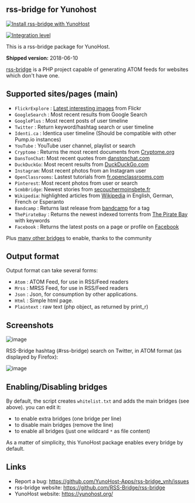 rss-bridge for Yunohost
------------------------
[![Install rss-bridge with YunoHost](https://install-app.yunohost.org/install-with-yunohost.png)](https://install-app.yunohost.org/?app=rss-bridge)

[![Integration level](https://dash.yunohost.org/integration/rss-bridge.svg)](https://ci-apps.yunohost.org/jenkins/job/rss-bridge%20%28Community%29/lastBuild/consoleFull)

This is a rss-bridge package for YunoHost.

**Shipped version:** 2018-06-10

[rss-bridge](https://github.com/RSS-Bridge/rss-bridge) is a PHP project capable of generating ATOM feeds for websites which don't have one.


## Supported sites/pages (main)


 * `FlickrExplore` : [Latest interesting images](http://www.flickr.com/explore) from Flickr
 * `GoogleSearch` : Most recent results from Google Search
 * `GooglePlus` : Most recent posts of user timeline
 * `Twitter` : Return keyword/hashtag search or user timeline
 * `Identi.ca` : Identica user timeline (Should be compatible with other Pump.io instances)
 * `YouTube` : YouTube user channel, playlist or search
 * `Cryptome` : Returns the most recent documents from [Cryptome.org](http://cryptome.org/)
 * `DansTonChat`: Most recent quotes from [danstonchat.com](http://danstonchat.com/)
 * `DuckDuckGo`: Most recent results from [DuckDuckGo.com](https://duckduckgo.com/)
 * `Instagram`: Most recent photos from an Instagram user
 * `OpenClassrooms`: Lastest tutorials from [fr.openclassrooms.com](http://fr.openclassrooms.com/)
 * `Pinterest`: Most recent photos from user or search
 * `ScmbBridge`: Newest stories from [secouchermoinsbete.fr](http://secouchermoinsbete.fr/)
 * `Wikipedia`: highlighted articles from [Wikipedia](https://wikipedia.org/) in English, German, French or Esperanto
 * `Bandcamp` : Returns last release from [bandcamp](https://bandcamp.com/) for a tag
 * `ThePirateBay` : Returns the newest indexed torrents from [The Pirate Bay](https://thepiratebay.se/) with keywords
 * `Facebook` : Returns the latest posts on a page or profile on [Facebook](https://facebook.com/)

Plus [many other bridges](bridges/) to enable, thanks to the community

## Output format

Output format can take several forms:

 * `Atom` : ATOM Feed, for use in RSS/Feed readers
 * `Mrss` : MRSS Feed, for use in RSS/Feed readers
 * `Json` : Json, for consumption by other applications.
 * `Html` : Simple html page.
 * `Plaintext` : raw text (php object, as returned by print_r)

## Screenshots
![image](https://github.com/RSS-Bridge/rss-bridge/wiki/images/screenshot_rss-bridge_welcome.png)

RSS-Bridge hashtag (#rss-bridge) search on Twitter, in ATOM format (as displayed by Firefox):

![image](https://github.com/RSS-Bridge/rss-bridge/wiki/images/screenshot_twitterbridge_atom.png)

## Enabling/Disabling bridges

By default, the script creates `whitelist.txt` and adds the main bridges (see above). you can edit it:

 * to enable extra bridges (one bridge per line)
 * to disable main bridges (remove the line)
 * to enable all bridges (just one wildcard `*` as file content)

As a matter  of simplicity, this YunoHost package enables every bridge by default.

## Links

 * Report a bug: https://github.com/YunoHost-Apps/rss-bridge_ynh/issues
 * rss-bridge website: https://github.com/RSS-Bridge/rss-bridge
 * YunoHost website: https://yunohost.org/
